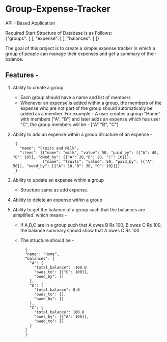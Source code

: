 # Group-Expense-Tracker
API - Based Application

Required Start Structure of Database is as Follows:<br/>
{"groups": [ ], "expense": [ ], "balances": [ ]}


The goal of this project is to create a simple expense tracker in which a group of people can manage their expenses and get a summary of their balance.


## Features - 

1. Ability to create a group
	- Each group should have a name and list of members
	- Whenever an expense is added within a group, the members of the expense who are not part of the group should automatically be added as a member.
	  For example - A user creates a group "Home" with members ["A", "B"] and later adds an expense which has user "C", the group members will be - ["A" "B", "C"]
2. Ability to add an expense within a group
	Structure of an expense - 
  
        {
          "name": "Fruits and Milk",
          "items": [{"name": "milk", "value": 50, "paid_by": [{"A": 40, "B": 10}], "owed_by": [{"A": 20,"B": 20, "C": 10}]},
                    {"name": "fruits", "value": 50, "paid_by": [{"A": 50}], "owed_by": [{"A": 10,"B": 30, "C": 10}]}]
        }
3. Ability to update an expense within a group
    - Structure same as add expense.
4. Ability to delete an expense within a group
5. Ability to get the balance of a group such that the balances are simplified. which means -
    - If A,B,C are in a group such that A owes B Rs 100, B owes C Rs 100, the balance summary should show that A owes C Rs 100
    - The structure should be -

    	    {
            "name": "Home",
            "balances": {
              "A": {
                "total_balance": -100.0
                "owes_to": [{"C": 100}],
                "owed_by": []
              },
              "B": {
                "total_balance": 0.0
                "owes_to": [],
                "owed_by": []
              },
              "C": {
                "total_balance": 100.0
                "owes_by": [{"A": 100}],
                "owed_to": []
              }
            }
        	}
